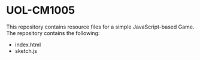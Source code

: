 # UOL-CM1005

This repository contains resource files for a simple JavaScript-based Game. The repository contains the following: 
* index.html 
* sketch.js
